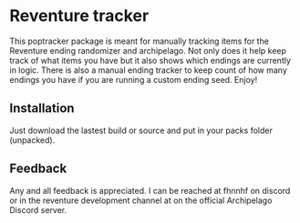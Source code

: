# Reventure tracker

This poptracker package is meant for manually tracking items for the Reventure ending randomizer and archipelago. Not only does it help keep track of what items you have but it also shows which endings are currently in logic. There is also a manual ending tracker to keep count of how many endings you have if you are running a custom ending seed. Enjoy!

## Installation

Just download the lastest build or source and put in your packs folder (unpacked).

## Feedback

Any and all feedback is appreciated. I can be reached at fhnnhf on discord or in the reventure development channel at on the official Archipelago Discord server.
